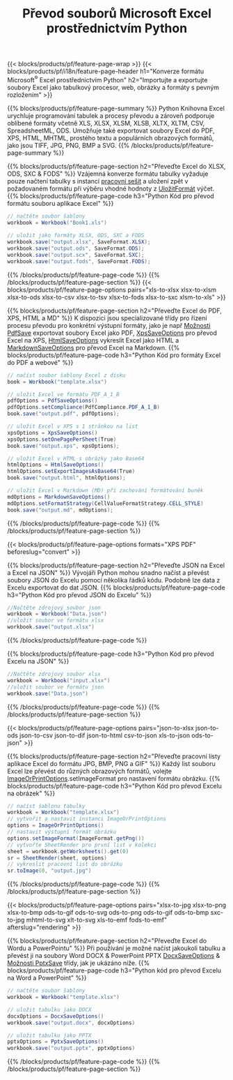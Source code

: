﻿---
title: Převod souborů Microsoft Excel prostřednictvím Python 
url: /cs/python/conversion/
description: Převeďte Excel XLS, XLSX, ODS, CSV do PDF, XPS, HTML, JPEG, HTML a mnoha dalších oblíbených formátů pomocí pouhých několika řádků kódu Python.
---
{{< blocks/products/pf/feature-page-wrap >}}
{{< blocks/products/pf/i18n/feature-page-header h1="Konverze formátu Microsoft<sup>&reg;</sup> Excel prostřednictvím Python" h2="Importujte a exportujte soubory Excel jako tabulkový procesor, web, obrázky a formáty s pevným rozložením" >}}

{{% blocks/products/pf/feature-page-summary %}}
Python Knihovna Excel urychluje programování tabulek a procesy převodu a zároveň podporuje oblíbené formáty včetně XLS, XLSX, XLSM, XLSB, XLTX, XLTM, CSV, SpreadsheetML, ODS. Umožňuje také exportovat soubory Excel do PDF, XPS, HTML, MHTML, prostého textu a populárních obrazových formátů, jako jsou TIFF, JPG, PNG, BMP a SVG.
{{% /blocks/products/pf/feature-page-summary %}}

{{% blocks/products/pf/feature-page-section h2="Převeďte Excel do XLSX, ODS, SXC & FODS" %}}
Vzájemná konverze formátu tabulky vyžaduje pouze načtení tabulky s instancí [pracovní sešit](https://apireference.aspose.com/cells/python/asposecells.api/Workbook) a uložení zpět v požadovaném formátu při výběru vhodné hodnoty z [UložitFormát](https://apireference.aspose.com/cells/python/asposecells.api/saveformat) výčet.
{{% blocks/products/pf/feature-page-code h3="Python Kód pro převod formátu souboru aplikace Excel" %}}

```cs
// načtěte soubor šablony
workbook = Workbook("Book1.xls")
  
// uložit jako formáty XLSX, ODS, SXC a FODS
workbook.save("output.xlsx", SaveFormat.XLSX);
workbook.save("output.ods", SaveFormat.ODS);
workbook.save("output.scx", SaveFormat.SXC);
workbook.save("output.fods", SaveFormat.FODS);

```
{{% /blocks/products/pf/feature-page-code %}}
{{% /blocks/products/pf/feature-page-section %}}
{{< blocks/products/pf/feature-page-options pairs="xls-to-xlsx xlsx-to-xlsm xlsx-to-ods xlsx-to-csv xlsx-to-tsv xlsx-to-fods xlsx-to-sxc xlsm-to-xls" >}}


{{% blocks/products/pf/feature-page-section h2="Převeďte Excel do PDF, XPS, HTML a MD" %}}
K dispozici jsou specializované třídy pro řízení procesu převodu pro konkrétní výstupní formáty, jako je např [Možnosti PdfSave](https://apireference.aspose.com/cells/python/asposecells.api/PdfSaveOptions) exportovat soubory Excel jako PDF, [XpsSaveOptions](https://apireference.aspose.com/cells/python/asposecells.api/XpsSaveOptions) pro převod Excel na XPS, [HtmlSaveOptions](https://apireference.aspose.com/cells/python/asposecells.api/HtmlSaveOptions) vykreslit Excel jako HTML a [MarkdownSaveOptions](https://apireference.aspose.com/cells/python/asposecells.api/MarkdownSaveOptions) pro převod Excel na Markdown. 
{{% blocks/products/pf/feature-page-code h3="Python Kód pro formáty Excel do PDF a webové" %}}

```cs
// načíst soubor šablony Excel z disku
book = Workbook("template.xlsx")

// uložit Excel ve formátu PDF_A_1_B
pdfOptions = PdfSaveOptions()
pdfOptions.setCompliance(PdfCompliance.PDF_A_1_B)
book.save("output.pdf", pdfOptions);

// uložit Excel v XPS s 1 stránkou na list
xpsOptions = XpsSaveOptions()
xpsOptions.setOnePagePerSheet(True)
book.save("output.xps", xpsOptions);

// uložit Excel v HTML s obrázky jako Base64
htmlOptions = HtmlSaveOptions()
htmlOptions.setExportImagesAsBase64(True)
book.save("output.html", htmlOptions);

// uložit Excel v Markdown (MD) při zachování formátování buněk
mdOptions = MarkdownSaveOptions()
mdOptions.setFormatStrategy(CellValueFormatStrategy.CELL_STYLE)
book.save("output.md", mdOptions);

```
{{% /blocks/products/pf/feature-page-code %}}
{{% /blocks/products/pf/feature-page-section %}}

{{< blocks/products/pf/feature-page-options formats="XPS PDF" beforeslug="convert" >}}

{{% blocks/products/pf/feature-page-section h2="Převeďte JSON na Excel a Excel na JSON" %}}
Vývojáři Python mohou snadno načíst a převést soubory JSON do Excelu pomocí několika řádků kódu. Podobně lze data z Excelu exportovat do dat JSON.
{{% blocks/products/pf/feature-page-code h3="Python Kód pro převod JSON do Excelu" %}}
```cs
//Načtěte zdrojový soubor json
workbook = Workbook("Data.json")
//uložit soubor ve formátu xlsx
workbook.save("output.xlsx")

```
{{% /blocks/products/pf/feature-page-code %}}

{{% blocks/products/pf/feature-page-code h3="Python Kód pro převod Excelu na JSON" %}}
```cs
//Načtěte zdrojový soubor xlsx
workbook = Workbook("input.xlsx")
//uložit soubor ve formátu json
workbook.save("Data.json")

```
{{% /blocks/products/pf/feature-page-code %}}
{{% /blocks/products/pf/feature-page-section %}}

{{< blocks/products/pf/feature-page-options pairs="json-to-xlsx json-to-ods json-to-csv json-to-dif json-to-html csv-to-json xls-to-json ods-to-json" >}}

{{% blocks/products/pf/feature-page-section h2="Převeďte pracovní listy aplikace Excel do formátu JPG, BMP, PNG a GIF" %}}
Každý list souboru Excel lze převést do různých obrazových formátů, volejte [ImageOrPrintOptions](https://apireference.aspose.com/cells/python/asposecells.api/ImageOrPrintOptions).setImageFormat pro nastavení formátu obrázku. 
{{% blocks/products/pf/feature-page-code h3="Python Kód pro převod Excelu na obrázek" %}}
```cs
// načíst šablonu tabulky
workbook = Workbook("template.xlsx")
// vytvořit a nastavit instanci ImageOrPrintOptions
options = ImageOrPrintOptions()
// nastavit výstupní formát obrázku
options.setImageFormat(ImageFormat.getPng())
// vytvořte SheetRender pro první list v kolekci
sheet = workbook.getWorksheets().get(0)
sr = SheetRender(sheet, options)
// vykreslit pracovní list do obrázku
sr.toImage(0, "output.jpg")

```
{{% /blocks/products/pf/feature-page-code %}}
{{% /blocks/products/pf/feature-page-section %}}

{{< blocks/products/pf/feature-page-options pairs="xlsx-to-jpg xlsx-to-png xlsx-to-bmp ods-to-gif ods-to-svg ods-to-png ods-to-gif ods-to-bmp sxc-to-jpg mhtml-to-svg xlt-to-svg xls-to-emf fods-to-emf" afterslug="rendering" >}}

{{% blocks/products/pf/feature-page-section h2="Převeďte Excel do Wordu a PowerPointu" %}}
Při používání je možné načíst jakoukoli tabulku a převést ji na soubory Word DOCX & PowerPoint PPTX [DocxSaveOptions](https://apireference.aspose.com/cells/python/asposecells.api/DocxSaveOptions) & [Možnosti PptxSave](https://apireference.aspose.com/cells/python/asposecells.api/PptxSaveOptions) třídy, jak je ukázáno níže.
{{% blocks/products/pf/feature-page-code h3="Python kód pro převod Excelu na Word a PowerPoint" %}}
```cs
// načtěte soubor šablony
workbook = Workbook("template.xlsx")

// uložit tabulku jako DOCX
docxOptions = DocxSaveOptions()
workbook.save("output.docx", docxOptions)

// uložit tabulku jako PPTX
pptxOptions = PptxSaveOptions()
workbook.save("output.pptx", pptxOptions)

```
{{% /blocks/products/pf/feature-page-code %}}
{{% /blocks/products/pf/feature-page-section %}}
